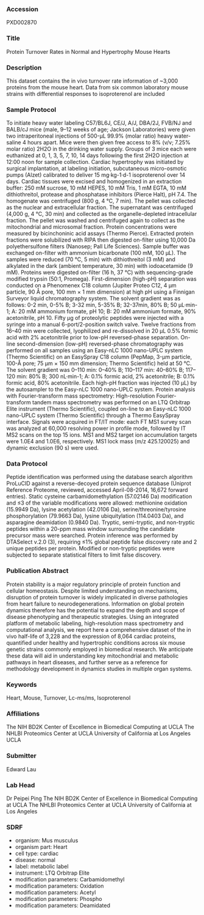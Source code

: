 ### Accession
PXD002870

### Title
Protein Turnover Rates in Normal and Hypertrophy Mouse Hearts

### Description
This dataset contains the in vivo turnover rate information of ~3,000 proteins from the mouse heart. Data from six common laboratory mouse strains with differential responses to isoproterenol are included

### Sample Protocol
To initiate heavy water labeling C57/BL6J, CE/J, A/J, DBA/2J, FVB/NJ and BALB/cJ mice (male, 9–12 weeks of age; Jackson Laboratories) were given two intraperitoneal injections of 500-µL 99.9% (molar ratio) heavy water-saline 4 hours apart. Mice were then given free access to 8% (v/v; 7.25% molar ratio) 2H2O in the drinking water supply. Groups of 3 mice each were euthanized at 0, 1, 3, 5, 7, 10, 14 days following the first 2H2O injection at 12:00 noon for sample collection. Cardiac hypertrophy was initiated by surgical implantation, at labeling initiation, subcutaneous micro-osmotic pumps (Alzet) calibrated to deliver 15 mg·kg-1·d-1 isoproterenol over 14 days.  Cardiac tissues were excised and homogenized in an extraction buffer: 250 mM sucrose, 10 mM HEPES, 10 mM Tris, 1 mM EGTA, 10 mM dithiothreitol, protease and phosphatase inhibitors (Pierce Halt), pH 7.4. The homogenate was centrifuged (800 g, 4 °C, 7 min). The pellet was collected as the nuclear and extracellular fraction. The supernatant was centrifuged (4,000 g, 4 °C, 30 min) and collected as the organelle-depleted intracellular fraction. The pellet was washed and centrifuged again to collect as the mitochondrial and microsomal fraction. Protein concentrations were measured by bicinchoninic acid assays (Thermo Pierce). Extracted protein fractions were solubilized with RIPA then digested on-filter using 10,000 Da polyethersulfone filters (Nanosep; Pall Life Sciences). Sample buffer was exchanged on-filter with ammonium bicarbonate (100 mM, 100 µL). The samples were reduced (70 °C, 5 min) with dithiothreitol (3 mM) and alkylated in the dark (ambient temperature, 30 min) with iodoacetamide (9 mM). Proteins were digested on-filter (16 h, 37 °C) with sequencing-grade modified trypsin (50:1, Promega).   First-dimension (high-pH) separation was conducted on a Phenomenex C18 column (Jupiter Proteo C12, 4 µm particle, 90 Å pore, 100 mm × 1 mm dimension) at high pH using a Finnigan Surveyor liquid chromatography system. The solvent gradient was as follows: 0-2 min, 0-5% B; 3-32 min, 5-35% B; 32-37min, 80% B; 50 µL·min-1; A: 20 mM ammonium formate, pH 10; B: 20 mM ammonium formate, 90% acetonitrile, pH 10. Fifty µg of proteolytic peptides were injected with a syringe into a manual 6-port/2-position switch valve. Twelve fractions from 16–40 min were collected, lyophilized and re-dissolved in 20 µL 0.5% formic acid with 2% acetonitrile prior to low-pH reversed-phase separation. On-line second-dimension (low-pH) reversed-phase chromatography was performed on all samples using an Easy-nLC 1000 nano-UPLC system (Thermo Scientific) on an EasySpray C18 column (PepMap, 3-µm particle, 100-Å pore; 75 µm × 150 mm dimension; Thermo Scientific) held at 50 °C. The solvent gradient was 0–110 min: 0–40% B; 110–117 min: 40–80% B; 117–120 min: 80% B; 300 nL·min-1; A: 0.1% formic acid, 2% acetonitrile; B: 0.1% formic acid, 80% acetonitrile. Each high-pH fraction was injected (10 µL) by the autosampler to the Easy-nLC 1000 nano-UPLC system.   Protein analysis with Fourier-transform mass spectrometry: High-resolution Fourier-transform tandem mass spectrometry was performed on an LTQ Orbitrap Elite instrument (Thermo Scientific), coupled on-line to an Easy-nLC 1000 nano-UPLC system (Thermo Scientific) through a Thermo EasySpray interface. Signals were acquired in FT/IT mode: each FT MS1 survey scan was analyzed at 60,000 resolving power in profile mode, followed by IT MS2 scans on the top 15 ions. MS1 and MS2 target ion accumulation targets were 1.0E4 and 1.0E6, respectively. MS1 lock mass (m/z 425.120025) and dynamic exclusion (90 s) were used.

### Data Protocol
Peptide identification was performed using the database search algorithm ProLuCID against a reverse-decoyed protein sequence database (Uniprot Reference Proteome, reviewed, accessed April-08-2014, 16,672 forward entries). Static cysteine carbamidomethylation (57.02146 Da) modification and ≤3 of the variable modifications were allowed: methionine oxidation (15.9949 Da), lysine acetylation (42.0106 Da), serine/threonine/tyrosine phosphorylation (79.9663 Da), lysine ubiquitylation (114.0403 Da), and asparagine deamidation (0.9840 Da). Tryptic, semi-tryptic, and non-tryptic peptides within a 20-ppm mass window surrounding the candidate precursor mass were searched. Protein inference was performed by DTASelect v.2.0 (3), requiring ≤1% global peptide false discovery rate and 2 unique peptides per protein. Modified or non-tryptic peptides were subjected to separate statistical filters to limit false discovery.

### Publication Abstract
Protein stability is a major regulatory principle of protein function and cellular homeostasis. Despite limited understanding on mechanisms, disruption of protein turnover is widely implicated in diverse pathologies from heart failure to neurodegenerations. Information on global protein dynamics therefore has the potential to expand the depth and scope of disease phenotyping and therapeutic strategies. Using an integrated platform of metabolic labeling, high-resolution mass spectrometry and computational analysis, we report here a comprehensive dataset of the in vivo half-life of 3,228 and the expression of 8,064 cardiac proteins, quantified under healthy and hypertrophic conditions across six mouse genetic strains commonly employed in biomedical research. We anticipate these data will aid in understanding key mitochondrial and metabolic pathways in heart diseases, and further serve as a reference for methodology development in dynamics studies in multiple organ systems.

### Keywords
Heart, Mouse, Turnover, Lc-ms/ms, Isoproterenol

### Affiliations
The NIH BD2K Center of Excellence in Biomedical Computing at UCLA The NHLBI Proteomics Center at UCLA University of California at Los Angeles
UCLA

### Submitter
Edward Lau

### Lab Head
Dr Peipei Ping
The NIH BD2K Center of Excellence in Biomedical Computing at UCLA The NHLBI Proteomics Center at UCLA University of California at Los Angeles


### SDRF
- organism: Mus musculus
- organism part: Heart
- cell type: cardiac
- disease: normal
- label: metabolic label
- instrument: LTQ Orbitrap Elite
- modification parameters: Carbamidomethyl
- modification parameters: Oxidation
- modification parameters: Acetyl
- modification parameters: Phospho
- modification parameters: Deamidated


